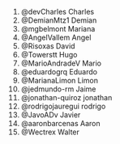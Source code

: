 
1. @devCharles Charles
2. @DemianMtz1 Demian
3. @mgbelmont Mariana
4. @AngelVallem Angel
5. @Risoxas David
6. @Towerstt Hugo
7. @MarioAndradeV Mario
8. @eduardogrq Eduardo
9. @MarianaLimon Limon
10. @jedmundo-rm Jaime
11. @jonathan-quiroz jonathan
12. @rodrigojauregui rodrigo
13. @JavoADv Javier
14. @aaronbarcenas Aaron
15. @Wectrex Walter

